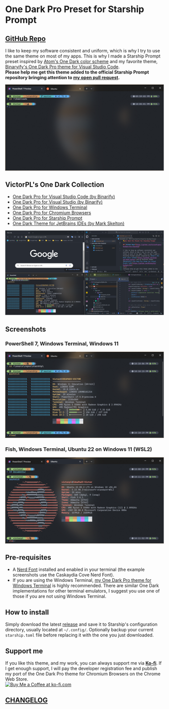 # One Dark Pro Preset for Starship Prompt

## [GitHub Repo](https://github.com/VictorPLopes/OneDark-Pro-Starship)

I like to keep my software consistent and uniform, which is why I try to use the same theme on most of my apps. This is why I made a Starship Prompt preset inspired by [Atom's One Dark color scheme](https://github.com/atom/one-dark-syntax) and my favorite theme, [Binaryify's One Dark Pro theme for Visual Studio Code](https://github.com/Binaryify/OneDark-Pro).
</br>
**Please help me get this theme added to the official Starship Prompt repository bringing attention to [my open pull request](https://github.com/starship/starship/pull/5345).**

![Starship Prompt](./screenshots/one-dark-pro.png)

## VictorPL's One Dark Collection

- [One Dark Pro for Visual Studio Code (by Binarify)](https://github.com/Binaryify/OneDark-Pro)
- [One Dark Pro for Visual Studio (by Binarify)](https://marketplace.visualstudio.com/items?itemName=zhuangtongfa.onedarkpro)
- [One Dark Pro for Windows Terminal](https://github.com/VictorPLopes/OneDark-Pro-Windows-Terminal)
- [One Dark Pro for Chromium Browsers](https://github.com/VictorPLopes/OneDark-Pro-Chromium)
- [One Dark Pro for Starship Prompt](https://github.com/VictorPLopes/OneDark-Pro-Starship)
- [One Dark Theme for JetBrains IDEs (by Mark Skelton)](https://plugins.jetbrains.com/plugin/11938-one-dark-theme)

![One Dark Pro Collection](./screenshots/one-dark-pro-collection.png)

## Screenshots

### PowerShell 7, Windows Terminal, Windows 11

![Windows](./screenshots/one-dark-pro-windows.png)

### Fish, Windows Terminal, Ubuntu 22 on Windows 11 (WSL2)

![WSL](./screenshots/one-dark-pro-ubuntu.png)

## Pre-requisites

- A [Nerd Font](https://www.nerdfonts.com/) installed and enabled in your terminal (the example screenshots use the Caskaydia Cove Nerd Font).
- If you are using the Windows Terminal, [my One Dark Pro theme for Windows Terminal](https://github.com/VictorPLopes/OneDark-Pro-Windows-Terminal) is highly recommended. There are similar One Dark implementations for other terminal emulators, I suggest you use one of those if you are not using Windows Terminal.

## How to install

Simply download the latest [release](https://github.com/VictorPLopes/OneDark-Pro-Chromium/releases) and save it to Starship's configuration directory, usually located at `~/.config/`. Optionally backup your current `starship.toml` file before replacing it with the one you just downloaded.

## Support me

If you like this theme, and my work, you can always support me via **[Ko-fi](https://ko-fi.com/victorplopes)**. If I get enough support, I will pay the developer registration fee and publish my port of the One Dark Pro theme for Chromium Browsers on the Chrome Web Store.
</br>
<a href='https://ko-fi.com/S6S7DTZCA' target='_blank'><img height='36' style='border:0px;height:36px;' src='https://storage.ko-fi.com/cdn/kofi2.png?v=3' border='0' alt='Buy Me a Coffee at ko-fi.com' /></a>

## [CHANGELOG](./CHANGELOG.md)
